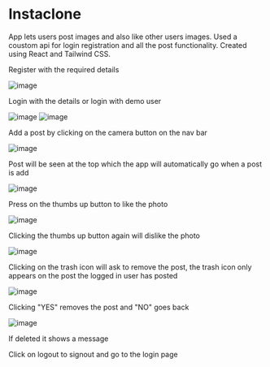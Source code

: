 # Instaclone

App lets users post images and also like other users images. Used a coustom api for login registration and all the post functionality. Created using React and Tailwind CSS.

Register with the required details

![image](https://user-images.githubusercontent.com/122369312/216763228-1ac9e83d-9007-4a28-b84d-a698e9d2e31d.png)

Login with the details or login with demo user

![image](https://user-images.githubusercontent.com/122369312/216763259-bdfb81a5-1280-49b6-9e93-634ab502395b.png)
![image](https://user-images.githubusercontent.com/122369312/216763270-1270f352-8eb0-49ac-96a1-94124d813269.png)

Add a post by clicking on the camera button on the nav bar

![image](https://user-images.githubusercontent.com/122369312/216763348-8eccb1fd-9b28-4a10-be04-57cc354165a2.png)

Post will be seen at the top which the app will automatically go when a post is add

![image](https://user-images.githubusercontent.com/122369312/216763406-e7975e67-090e-4298-8359-cbc0dd1c008f.png)

Press on the thumbs up button to like the photo

![image](https://user-images.githubusercontent.com/122369312/216763440-253b4ea9-46f4-408e-b72b-9856b3a903e6.png)

Clicking the thumbs up button again will dislike the photo

![image](https://user-images.githubusercontent.com/122369312/216763462-7119202d-2074-4a42-8207-6b6d82748bd4.png)

Clicking on the trash icon will ask to remove the post, the trash icon only appears on the post the logged in user has posted

![image](https://user-images.githubusercontent.com/122369312/216763822-f5e36023-b66f-4e96-99e1-02f7a26539bc.png)

Clicking "YES" removes the post and "NO" goes back

![image](https://user-images.githubusercontent.com/122369312/216763867-360a627e-52d5-406b-b3bf-96848aae99ad.png)

If deleted it shows a message

Click on logout to signout and go to the login page
